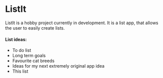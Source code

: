 # ListIt
ListIt is a hobby project currently in development. It is a list app, that allows the user to easily create lists.

#### List ideas:
- To do list
- Long term goals
- Favourite cat breeds
- Ideas for my next extremely original app idea
- This list
